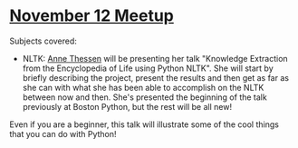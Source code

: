[November 12 Meetup](http://www.meetup.com/PyLadies-Boston/events/122655592/)
================

Subjects covered:
* NLTK: [Anne Thessen](https://github.com/diatomsrcool) will be presenting her talk "Knowledge Extraction from the Encyclopedia of Life using Python NLTK". She will start by briefly describing the project, present the results and then get as far as she can with what she has been able to accomplish on the NLTK between now and then. She's presented the beginning of the talk previously at Boston Python, but the rest will be all new!

Even if you are a beginner, this talk will illustrate some of the cool things that you can do with Python!